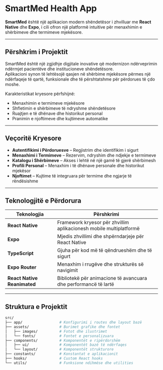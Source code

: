 # SmartMed Health App

**SmartMed** është një aplikacion modern shëndetësor i zhvilluar me **React Native** dhe **Expo**, i cili ofron një platformë intuitive për menaxhimin e shërbimeve dhe termimeve mjekësore.

---

## Përshkrim i Projektit

SmartMed është një zgjidhje digjitale inovative që modernizon ndërveprimin ndërmjet pacientëve dhe institucioneve shëndetësore.  
Aplikacioni synon të lehtësojë qasjen në shërbime mjekësore përmes një ndërfaqeje të qartë, funksionale dhe të përshtatshme për përdorues të çdo moshe.

Karakteristikat kryesore përfshijnë:

- Menaxhimin e termimeve mjekësore  
- Shfletimin e shërbimeve të ndryshme shëndetësore  
- Ruajtjen e të dhënave dhe historikut personal  
- Pranimin e njoftimeve dhe kujtimeve automatike  

---

## Veçoritë Kryesore

- **Autentifikimi i Përdoruesve** – Regjistrim dhe identifikim i sigurt  
- **Menaxhimi i Termimeve** – Rezervim, ndryshim dhe ndjekje e termimeve  
- **Katalogu i Shërbimeve** – Akses i lehtë në një gamë të gjerë shërbimesh  
- **Profili Personal** – Menaxhim i të dhënave personale dhe historikut mjekësor  
- **Njoftimet** – Kujtime të integruara për termime dhe ngjarje të rëndësishme  

---

## Teknologjitë e Përdorura

| Teknologjia | Përshkrimi |
|--------------|-------------|
| **React Native** | Framework kryesor për zhvillim aplikacionesh mobile multiplatformë |
| **Expo** | Mjedis zhvillimi dhe shpërndarjeje për React Native |
| **TypeScript** | Gjuha për kod më të qëndrueshëm dhe të sigurt |
| **Expo Router** | Menaxhim i rrugëve dhe strukturës së navigimit |
| **React Native Reanimated** | Bibliotekë për animacione të avancuara dhe performancë të lartë |

---

## Struktura e Projektit

```bash
src/
├── app/                 # Konfigurimi i routes dhe layout bazë
├── assets/              # Burimet grafike dhe fontet
│   ├── images/          # Fotot dhe ilustrimet
│   └── fonts/           # Fontet e personalizuara
├── components/          # Komponentët e ripërdorshëm
│   ├── ui/              # Komponentët bazë të ndërfaqes
│   └── layout/          # Komponentët strukturore
├── constants/           # Konstantat e aplikacionit
├── hooks/               # Custom React hooks
└── utils/               # Funksione ndihmëse dhe utilities
